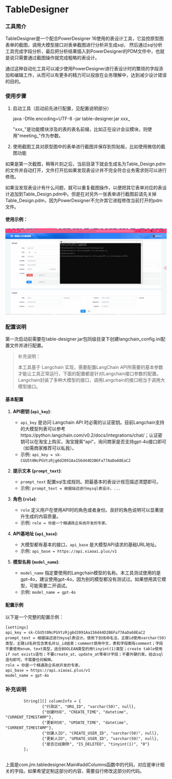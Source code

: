 # TableDesigner

### 工具简介

TableDesigner是一个配合PowerDesigner 16使用的表设计工具，它监控原型图表单的截图，调用大模型接口对表单截图进行分析并生成sql，  然后通过sql分析工具完成字段分析，最后把分析结果插入到PowerDesigner的PDM文件中，也就是说只需要通过截图操作就完成粗略的表设计。

通过这种自动化工具可以减少使用PowerDesigner进行表设计时的繁琐的字段添加和编辑工作，从而可以有更多的精力可以投放在业务理解中，达到减少设计错误的目的。

### 使用步骤

1. 启动工具（启动前先进行配置，见配置说明部分）
   
   java  -Dfile.encoding=UTF-8   -jar table-designer.jar xxx_
   
   "xxx_"是功能模块涉及的表的表名前缀，比如正在设计会议模块，则使用"meeting_"作为参数。

2. 使用截图工具对原型图中的表单进行截图并保存到剪贴板，比如使用微信的截图功能

如果是第一次截图，稍等片刻之后，当前目录下就会生成名为Table_Design.pdm的文件并自动打开，文件打开后如果发现表设计并不完全符合业务需求则可以进行修改。

如果没发现表设计有什么问题，就可以重复截图操作，以便把其它表单对应的表设计追加到Table_Design.pdm中。但是在对另外一张表单进行截图前请先关掉Table_Design.pdm，因为PowerDesigner不允许其它进程修改当前打开的pdm文件。

#### 使用示例：

![ ](https://raw.githubusercontent.com/zhonghuajin/TableDesigner/master/%E8%A1%A8%E8%AE%BE%E8%AE%A1%E5%B7%A5%E5%85%B7%E7%A4%BA%E4%BE%8B.gif)

### 配置说明

第一次启动前需要在table-designer.jar包同级目录下创建langchain_config.ini配置文件并进行配置。

> 补充说明：
> 
> 本工具基于 Langchain 实现，需要配置LangChain API所需要的基本参数才能让工具正常运行，下面的配置都是针对Langchain接口参数的配置。Langchain封装了多种大模型的接口，调用Langchain的接口相当于调用大模型接口。

#### 基本配置

1. **API密钥 (`api_key`)**:
   
   - `api_key` 是访问 Langchain API 时必需的认证密钥。目前Langchain支持的大模型列表可以参考https://python.langchain.com/v0.2/docs/integrations/chat/；认证密钥可以在淘宝上购买，淘宝搜索“api”，询问商家是否支持gpt-4o接口即可（如需商家推荐可以私我）。
   - 示例: `api_key = sk-CGU5t0NcPGVtzRjg6d2091Aa156d44D2B6Fa77AaDa68EaC2`

2. **提示文本 (`prompt_text`)**:
   
   - `prompt_text` 配置sql生成规则。把最基本的表设计规范描述清楚即可。
   - 示例: `prompt_text = 根据描述进行mysql表设计。...`

3. **角色 (`role`)**:
   
   - `role` 定义用户在使用API时的角色或者身份。良好的角色说明可以显著提升生成的内容质量。
   - 示例: `role = 你是一个精通政企系统开发的专家。`

4. **API基地址 (`api_base`)**:
   
   - 大模型都有基本的接口，`api_base` 是大模型API请求的基础URL地址。
   - 示例: `api_base = https://api.xiaoai.plus/v1`

5. **模型名称 (`model_name`)**:
   
   - `model_name` 指定要使用的Langchain模型的名称。本工具测试使用的是gpt-4o，建议使用gpt-4o，因为别的模型都没有测试过。如果想用其它模型，可能需要二开调试。
   - 示例: `model_name = gpt-4o`

#### 配置示例

以下是一个完整的配置示例：

```plaintext
[settings]
api_key = sk-CGU5t0NcPGVtzRjg6d2091Aa156d44D2B6Fa77AaDa68EaC2
prompt_text = 根据描述进行mysql表设计。使用下划线命名法，主键id使用varchar(50)类型，主键id名称包含表名并以_id结束；comment使用中文，表和字段都有comment；字段不要使用enum、text类型，适合BOOLEAN类型的用tinyint(1)类型；create table使用if not exists语句；不要create_at、update_at等审计字段；不要外键约束。给出sql语句即可，不需要任何解释。
role = 你是一个精通政企系统开发的专家。
api_base = https://api.xiaoai.plus/v1
model_name = gpt-4o
```



### 补充说明

```
        String[][] columnInfo = {
                {"行政区", "ORG_ID", "varchar(50)", null},
                {"创建时间", "CREATE_TIME", "datetime", "CURRENT_TIMESTAMP"},
                {"更新时间", "UPDATE_TIME", "datetime", "CURRENT_TIMESTAMP"},
                {"创建人ID", "CREATE_USER_ID", "varchar(50)", null},
                {"更新人ID", "UPDATE_USER_ID", "varchar(50)", null},
                {"是否已经删除", "IS_DELETED", "tinyint(1)", "0"}
        };


```

上面是com.jim.tabledesigner.Main#addColumns函数中的代码，对应是审计相关的字段。如果希望定制这部分的内容，需要自行修改这部分的代码。